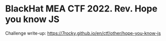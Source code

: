 # BlackHat MEA CTF 2022. Rev. Hope you know JS

Challenge write-up: https://7rocky.github.io/en/ctf/other/hope-you-know-js
